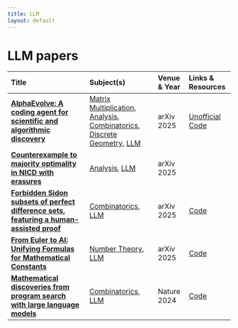 ```yaml
---
title: LLM
layout: default
---
```


# LLM papers

| Title | Subject(s) | Venue & Year | Links & Resources |
| :--- | :--- | :--- | :--- |
| **[AlphaEvolve: A coding agent for scientific and algorithmic discovery](https://arxiv.org/abs/2506.13131)** | [Matrix Multiplication](matrix-multiplication.md), [Analysis](analysis.md), [Combinatorics](combinatorics.md), [Discrete Geometry](discrete-geometry.md), [LLM](llm.md) | arXiv 2025 | [Unofficial Code](https://github.com/codelion/openevolve) |
| **[Counterexample to majority optimality in NICD with erasures](https://arxiv.org/abs/2510.20013)** | [Analysis](./subjects/analysis.md), [LLM](./subjects/llm.md) | arXiv 2025 |  |
| **[Forbidden Sidon subsets of perfect difference sets, featuring a human-assisted proof](https://arxiv.org/abs/2510.19804)** | [Combinatorics](combinatorics.md), [LLM](llm.md) | arXiv 2025 | [Code](https://borisalexeev.com/papers/Erdos707.lean) |
| **[From Euler to AI: Unifying Formulas for Mathematical Constants](https://arxiv.org/abs/2502.17533)** | [Number Theory](number-theory.md), [LLM](llm.md) | arXiv 2025 | [Code](https://github.com/RamanujanMachine/euler2ai) |
| **[Mathematical discoveries from program search with large language models](https://www.nature.com/articles/s41586-023-06924-6)** | [Combinatorics](combinatorics.md), [LLM](llm.md) | Nature 2024 | [Code](https://github.com/google-deepmind/funsearch) |